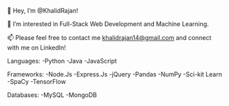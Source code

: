 👋 Hey, I’m @KhalidRajan!


👀 I’m interested in Full-Stack Web Development and Machine Learning.  

📫 Please feel free to contact me khalidrajan14@gmail.com and connect with me on LinkedIn!

Languages:
-Python
-Java
-JavaScript

Frameworks:
-Node.Js
-Express.Js
-jQuery
-Pandas
-NumPy
-Sci-kit Learn
-SpaCy
-TensorFlow

Databases:
-MySQL
-MongoDB

<!---
KhalidRajan/KhalidRajan is a ✨ special ✨ repository because its `README.md` (this file) appears on your GitHub profile.
You can click the Preview link to take a look at your changes.
--->

